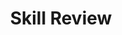 ---
title: Skill Review

source:
- title: Common Core Basics
  subject: Social Studies
  chapter: 4
  toc_type: Lesson Review
  toc_number: 4.2
  pages: 158 - 161

questions:
  - excerpt: 1, 2
    text: >
      Identify the number of the sentence that states the main idea the passage. Then list the numbers of the sentences that supply supporting details.
  - number: 1
    text: >
      The United Nations is an international organization. This is underscored by the fact that the land and building of the UN headquarters belong to all the member states of the UN, even though the property is located in New York City. In addition, the UN has its own postage stamps and police force. The United Nations has six official languages: Arabic, Chinese, English, French, Russian, and Spanish. The UN building includes many pieces of fine art that have beer1; contributed by member states.
    choice:
      - option: blank
    answer:
      - option:
        text: 
  - number: 2
    text: >
      (1) NATO was first formed to help guard against aggression from the Soviet Union. (2) However, the relationship between NATO and the former Soviet Union has changed over time. (3) Since the collapse of the Soviet Union in 1991, several nations that were once part of the Soviet U n ion have joined NATO. (4) I t was hoped that their membership in NATO would help them remain outside Russia's influence. (5) By the twenty-first century, Russia was no longer considered a major threat to NATO nations. (6) Russia and NATO began to cooperate in several areas, including terrorism and arms control.
    choice:
      - option: blank
    answer:
      - option: 
        text: 
  - number: 3
    text: >
      According to the passage in the sidebar box on page 159 and the persuasive essay you wrote, what is the most important reason for a country to join an international organization such as the United Nations?
    choice:
      - option: blank
    answer:
      - option: 
        text: 
        
layout: cc_review
---